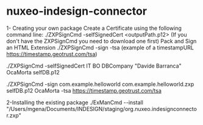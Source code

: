 # nuxeo-indesign-connector

1- Creating your own package
Create a Certificate using the following command line:
./ZXPSignCmd -selfSignedCert <countryCode> <stateOrProvince> <organization> <commonName> <password> <outputPath.p12>
(If you don't have the ZXPSignCmd you need to download one first)
Pack and Sign an HTML Extension
./ZXPSignCmd -sign <inputDirectory> <outputZxp> <p12> <p12Password> -tsa <timestampURL>
(example of a timestampURL https://timestamp.geotrust.com/tsa)

./ZXPSignCmd -selfSignedCert IT BO DBCompany "Davide Barranca" OcaMorta selfDB.p12


./ZXPSignCmd -sign com.example.helloworld com.example.helloworld.zxp selfDB.p12 OcaMorta -tsa https://timestamp.geotrust.com/tsa


2-Installing the existing package
./ExManCmd --install "/Users/mgena/Documents/INDESIGN/staging/org.nuxeo.indesignconnector.zxp"
